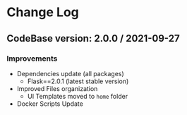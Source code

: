 # Change Log

## CodeBase version: 2.0.0 / 2021-09-27
### Improvements

- Dependencies update (all packages) 
  - Flask==2.0.1 (latest stable version)
- Improved Files organization
  - UI Templates moved to `home` folder
- Docker Scripts Update

